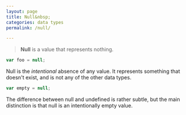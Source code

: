 ```yaml
---
layout: page
title: Null&nbsp;
categories: data types
permalink: /null/

---
```


> **Null** is a value that represents nothing.

```js
var foo = null;
```
Null is the *intentional* absence of any value. It represents something that doesn't exist, and is not any of the other data types. 

```js
var empty = null;
```

The difference between null and undefined is rather subtle, but the main distinction is that null is an intentionally empty value.

